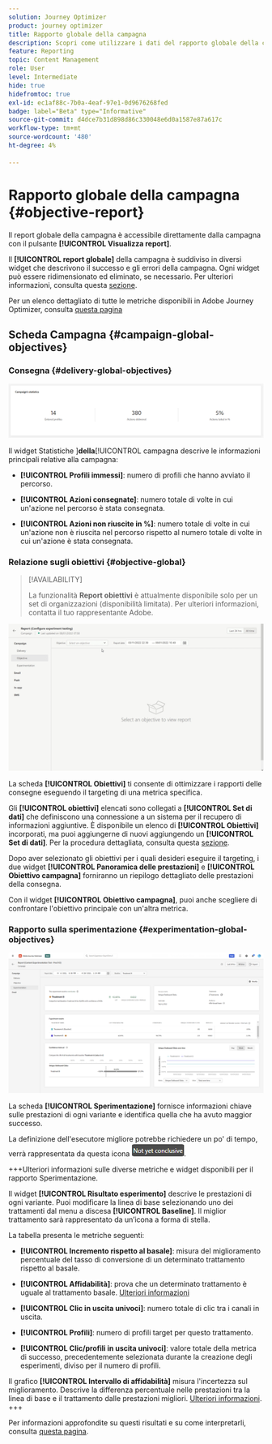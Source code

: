 ```yaml
---
solution: Journey Optimizer
product: journey optimizer
title: Rapporto globale della campagna
description: Scopri come utilizzare i dati del rapporto globale della campagna
feature: Reporting
topic: Content Management
role: User
level: Intermediate
hide: true
hidefromtoc: true
exl-id: ec1af88c-7b0a-4eaf-97e1-0d9676268fed
badge: label="Beta" type="Informative"
source-git-commit: d4dce7b31d898d86c330048e6d0a1587e87a617c
workflow-type: tm+mt
source-wordcount: '480'
ht-degree: 4%

---
```


# Rapporto globale della campagna {#objective-report}

Il report globale della campagna è accessibile direttamente dalla campagna con il pulsante **[!UICONTROL Visualizza report]**.

Il **[!UICONTROL report globale]** della campagna è suddiviso in diversi widget che descrivono il successo e gli errori della campagna. Ogni widget può essere ridimensionato ed eliminato, se necessario. Per ulteriori informazioni, consulta questa [sezione](../reports/global-report.md#modify-dashboard).

Per un elenco dettagliato di tutte le metriche disponibili in Adobe Journey Optimizer, consulta [questa pagina](global-report.md#list-of-components-global.md)

## Scheda Campagna {#campaign-global-objectives}

### Consegna {#delivery-global-objectives}

![](assets/campaign_report_global_1.png)

Il widget Statistiche ]**della**[!UICONTROL  campagna descrive le informazioni principali relative alla campagna:

* **[!UICONTROL Profili immessi]**: numero di profili che hanno avviato il percorso.

* **[!UICONTROL Azioni consegnate]**: numero totale di volte in cui un&#39;azione nel percorso è stata consegnata.

* **[!UICONTROL Azioni non riuscite in %]**: numero totale di volte in cui un&#39;azione non è riuscita nel percorso rispetto al numero totale di volte in cui un&#39;azione è stata consegnata.

### Relazione sugli obiettivi {#objective-global}

>[!AVAILABILITY]
>
>La funzionalità **Report obiettivi** è attualmente disponibile solo per un set di organizzazioni (disponibilità limitata). Per ulteriori informazioni, contatta il tuo rappresentante Adobe.

![](assets/performance_report.gif)

La scheda **[!UICONTROL Obiettivi]** ti consente di ottimizzare i rapporti delle consegne eseguendo il targeting di una metrica specifica.

Gli **[!UICONTROL obiettivi]** elencati sono collegati a **[!UICONTROL Set di dati]** che definiscono una connessione a un sistema per il recupero di informazioni aggiuntive. È disponibile un elenco di **[!UICONTROL Obiettivi]** incorporati, ma puoi aggiungerne di nuovi aggiungendo un **[!UICONTROL Set di dati]**. Per la procedura dettagliata, consulta questa [sezione](../reports/reporting-configuration.md).

Dopo aver selezionato gli obiettivi per i quali desideri eseguire il targeting, i due widget **[!UICONTROL Panoramica delle prestazioni]** e **[!UICONTROL Obiettivo campagna]** forniranno un riepilogo dettagliato delle prestazioni della consegna.

Con il widget **[!UICONTROL Obiettivo campagna]**, puoi anche scegliere di confrontare l&#39;obiettivo principale con un&#39;altra metrica.

### Rapporto sulla sperimentazione {#experimentation-global-objectives}

![](assets/experimentation_report_3.png)

La scheda **[!UICONTROL Sperimentazione]** fornisce informazioni chiave sulle prestazioni di ogni variante e identifica quella che ha avuto maggior successo.

La definizione dell&#39;esecutore migliore potrebbe richiedere un po&#39; di tempo, verrà rappresentata da questa icona ![](assets/experimentation_report_1.png).

+++Ulteriori informazioni sulle diverse metriche e widget disponibili per il rapporto Sperimentazione.

Il widget **[!UICONTROL Risultato esperimento]** descrive le prestazioni di ogni variante. Puoi modificare la linea di base selezionando uno dei trattamenti dal menu a discesa **[!UICONTROL Baseline]**. Il miglior trattamento sarà rappresentato da un’icona a forma di stella.

La tabella presenta le metriche seguenti:

* **[!UICONTROL Incremento rispetto al basale]**: misura del miglioramento percentuale del tasso di conversione di un determinato trattamento rispetto al basale.

* **[!UICONTROL Affidabilità]**: prova che un determinato trattamento è uguale al trattamento basale. [Ulteriori informazioni](../content-management/experiment-calculations.md#understand-confidence)

* **[!UICONTROL Clic in uscita univoci]**: numero totale di clic tra i canali in uscita.

* **[!UICONTROL Profili]**: numero di profili target per questo trattamento.

* **[!UICONTROL Clic/profili in uscita univoci]**: valore totale della metrica di successo, precedentemente selezionata durante la creazione degli esperimenti, diviso per il numero di profili.

Il grafico **[!UICONTROL Intervallo di affidabilità]** misura l&#39;incertezza sul miglioramento. Descrive la differenza percentuale nelle prestazioni tra la linea di base e il trattamento dalle prestazioni migliori. [Ulteriori informazioni](../content-management/experiment-calculations.md#confidence-intervals).
+++

Per informazioni approfondite su questi risultati e su come interpretarli, consulta [questa pagina](../content-management/get-started-experiment.md#interpret-results).
